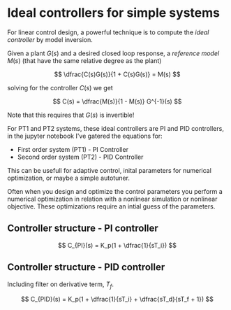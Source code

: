 # Ideal controllers for simple systems

For linear control design, a powerful technique is to compute the *ideal controller* by model inversion.

Given a plant $G(s)$ and a desired closed loop response, a *reference model* $M(s)$ (that have the same relative degree as the plant)

$$
\dfrac{C(s)G(s)}{1 + C(s)G(s)} = M(s)
$$

solving for the controller $C(s)$ we get

$$
C(s) = \dfrac{M(s)}{1 - M(s)} G^{-1}(s)
$$

Note that this requires that $G(s)$ is invertible!

For PT1 and PT2 systems, these ideal controllers are PI and PID controllers, in the jupyter notebook I've gatered the equations for:

* First order system (PT1) - PI Controller
* Second order system (PT2) - PID Controller

This can be usefull for adaptive control, inital parameters for numerical optimization, or maybe a simple autotuner. 

Often when you design and optimize the control parameters you perform a numerical optimization in relation with a nonlinear simulation or nonlinear objective. These optimizations require an intial guess of the parameters.


## Controller structure - PI controller

$$
C_{PI}(s) = K_p(1 + \dfrac{1}{sT_i})
$$

## Controller structure - PID controller
Including filter on derivative term, $T_f$.

$$
C_{PID}(s) = K_p(1 + \dfrac{1}{sT_i} + \dfrac{sT_d}{sT_f + 1})
$$


